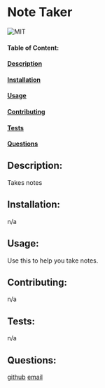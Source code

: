 # Note Taker
![MIT](https://img.shields.io/badge/License-MIT-blue)

#### Table of Content:
#### [Description](#description)
#### [Installation](#installation)
#### [Usage](#usage)
#### [Contributing](#contributing)
#### [Tests](#tests)
#### [Questions](#questions)

## Description:
Takes notes

## Installation:
n/a

## Usage:
Use this to help you take notes.

## Contributing:
n/a

## Tests:
n/a

## Questions:
[github](https://github.com/https://github.com/Slimshady079/Notes-App)
[email](mailto:n/a)

